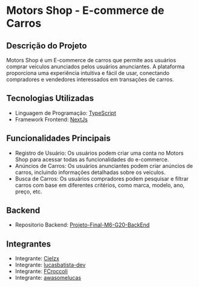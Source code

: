 # Motors Shop - E-commerce de Carros

## Descrição do Projeto

Motors Shop é um E-commerce de carros que permite aos usuários comprar veículos anunciados pelos usuários anunciantes. A plataforma proporciona uma experiência intuitiva e fácil de usar, conectando compradores e vendedores interessados em transações de carros.

## Tecnologias Utilizadas

- Linguagem de Programação: [TypeScript](https://www.typescriptlang.org/)
- Framework Frontend: [NextJs](https://nextjs.org/)

## Funcionalidades Principais

- Registro de Usuário: Os usuários podem criar uma conta no Motors Shop para acessar todas as funcionalidades do e-commerce.
- Anúncios de Carros: Os usuários anunciantes podem criar anúncios de carros, incluindo informações detalhadas sobre os veículos.
- Busca de Carros: Os usuários compradores podem pesquisar e filtrar carros com base em diferentes critérios, como marca, modelo, ano, preço, etc.

## Backend

- Repositorio Backend: [Projeto-Final-M6-G20-BackEnd](Projeto-Final-M6-G20-BackEnd)

## Integrantes

- Integrante: [Cielzx](https://github.com/Cielzx)
- Integrante: [lucasbatista-dev](https://github.com/lucasbatista-dev)
- Integrante: [FCroccoli](https://github.com/FCroccoli)
- Integrante: [awasomelucas](https://github.com/awesomelucas)
